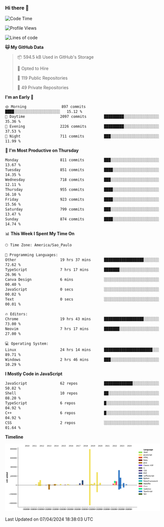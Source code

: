 ### Hi there 👋

<!--START_SECTION:waka-->
![Code Time](http://img.shields.io/badge/Code%20Time-5%2C839%20hrs%2034%20mins-blue)

![Profile Views](http://img.shields.io/badge/Profile%20Views-1-blue)

![Lines of code](https://img.shields.io/badge/From%20Hello%20World%20I%27ve%20Written-2.4%20million%20lines%20of%20code-blue)

**🐱 My GitHub Data** 

> 📦 594.5 kB Used in GitHub's Storage 
 > 
> 💼 Opted to Hire
 > 
> 📜 119 Public Repositories 
 > 
> 🔑 49 Private Repositories 
 > 
**I'm an Early 🐤** 

```text
🌞 Morning                897 commits         ████░░░░░░░░░░░░░░░░░░░░░   15.12 % 
🌆 Daytime                2097 commits        █████████░░░░░░░░░░░░░░░░   35.36 % 
🌃 Evening                2226 commits        █████████░░░░░░░░░░░░░░░░   37.53 % 
🌙 Night                  711 commits         ███░░░░░░░░░░░░░░░░░░░░░░   11.99 % 
```
📅 **I'm Most Productive on Thursday** 

```text
Monday                   811 commits         ███░░░░░░░░░░░░░░░░░░░░░░   13.67 % 
Tuesday                  851 commits         ████░░░░░░░░░░░░░░░░░░░░░   14.35 % 
Wednesday                718 commits         ███░░░░░░░░░░░░░░░░░░░░░░   12.11 % 
Thursday                 955 commits         ████░░░░░░░░░░░░░░░░░░░░░   16.10 % 
Friday                   923 commits         ████░░░░░░░░░░░░░░░░░░░░░   15.56 % 
Saturday                 799 commits         ███░░░░░░░░░░░░░░░░░░░░░░   13.47 % 
Sunday                   874 commits         ████░░░░░░░░░░░░░░░░░░░░░   14.74 % 
```


📊 **This Week I Spent My Time On** 

```text
🕑︎ Time Zone: America/Sao_Paulo

💬 Programming Languages: 
Other                    19 hrs 37 mins      ██████████████████░░░░░░░   72.62 % 
TypeScript               7 hrs 17 mins       ███████░░░░░░░░░░░░░░░░░░   26.96 % 
Canva Design             6 mins              ░░░░░░░░░░░░░░░░░░░░░░░░░   00.40 % 
JavaScript               0 secs              ░░░░░░░░░░░░░░░░░░░░░░░░░   00.02 % 
Text                     0 secs              ░░░░░░░░░░░░░░░░░░░░░░░░░   00.01 % 

🔥 Editors: 
Chrome                   19 hrs 43 mins      ██████████████████░░░░░░░   73.00 % 
Neovim                   7 hrs 17 mins       ███████░░░░░░░░░░░░░░░░░░   27.00 % 

💻 Operating System: 
Linux                    24 hrs 14 mins      ██████████████████████░░░   89.71 % 
Windows                  2 hrs 46 mins       ███░░░░░░░░░░░░░░░░░░░░░░   10.29 % 
```

**I Mostly Code in JavaScript** 

```text
JavaScript               62 repos            █████████████░░░░░░░░░░░░   50.82 % 
Shell                    10 repos            ██░░░░░░░░░░░░░░░░░░░░░░░   08.20 % 
TypeScript               6 repos             █░░░░░░░░░░░░░░░░░░░░░░░░   04.92 % 
C++                      6 repos             █░░░░░░░░░░░░░░░░░░░░░░░░   04.92 % 
CSS                      2 repos             ░░░░░░░░░░░░░░░░░░░░░░░░░   01.64 % 
```



**Timeline**

![Lines of Code chart](https://raw.githubusercontent.com/jampow/jampow/master/assets/bar_graph.png)


 Last Updated on 07/04/2024 18:38:03 UTC
<!--END_SECTION:waka-->
